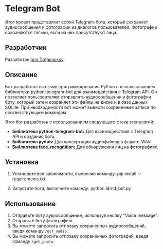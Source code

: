 # Telegram Bot

Этот проект представляет собой Telegram-бота, который сохраняет аудиосообщения и фотографии из диалогов пользователей. Фотографии сохраняются только, если на них присутствуют лица.

## Разработчик

Разработан [Igor Dolgonosov](https://github.com/Ugar78).

## Описание

Бот разработан на языке программирования Python с использованием библиотеки python-telegram-bot для взаимодействия с Telegram API. Он позволяет пользователям отправлять аудиосообщения и фотографии боту, который затем сохраняет эти файлы на диске и в базе данных SQLite. При необходимости бот может вывести сохраненные записи по соответствующим командам.

Этот бот разработан с использованием следующего стека технологий:

- **Библиотека python-telegram-bot:** Для взаимодействия с Telegram API и создания бота.
- **Библиотека pydub:** Для конвертации аудиофайлов в формат WAV.
- **Библиотека face_recognition:** Для обнаружения лиц на фотографиях.

## Установка

1. Установите все зависимости, выполнив команду:
pip install -r requirements.txt

2. Запустите бота, выполните команду:
python idrnd_bot.py

## Использование

1. Отправьте боту аудиосообщение, используя кнопку "Voice message".
2. Отправьте боту фотографию.
3. Вы можете запросить отправку сохраненных аудиосообщений, введя команду `/get_audio`.
4. Вы можете запросить отправку сохраненных фотографий, введя команду `/get_photo`.
